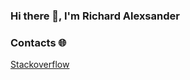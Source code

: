 ### Hi there 👋, I'm Richard Alexsander

### Contacts 🌐

[Stackoverflow](https://stackoverflow.com/users/19635930/ri-guima)

